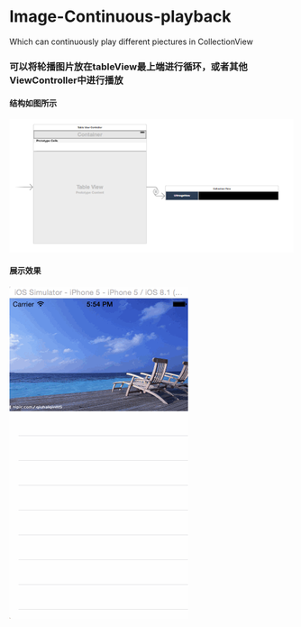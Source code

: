# Image-Continuous-playback
Which can continuously play different piectures in  CollectionView

### 可以将轮播图片放在tableView最上端进行循环，或者其他ViewController中进行播放
#### 结构如图所示
![Aaron Swartz](https://github.com/DongDongDongDong/ScreenShot/blob/master/ImageContinuousPlayback/Snip20150304_7.png?raw=true)
#### 展示效果
![Aaron Swartz](https://github.com/DongDongDongDong/Image-Continuous-playback/blob/master/1-18%20collectionView%E5%9B%BE%E7%89%87%E8%BD%AE%E6%92%AD%E5%99%A8/screenShot/test.gif?raw=true)

